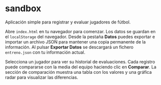 # sandbox

Aplicación simple para registrar y evaluar jugadores de fútbol.

Abre `index.html` en tu navegador para comenzar. Los datos se guardan en el `localStorage` del navegador. Desde la pestaña **Datos** puedes exportar e importar un archivo JSON para mantener una copia permanente de la información. Al pulsar **Exportar Datos** se descargará un fichero `entreno.json` con tu información actual.

Selecciona un jugador para ver su historial de evaluaciones. Cada registro puede compararse con la media del equipo haciendo clic en **Comparar**.
La sección de comparación muestra una tabla con los valores y una gráfica radar para visualizar las diferencias.
